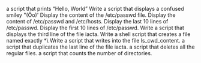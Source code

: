 a script that prints “Hello, World”
Write a script that displays a confused smiley "(Ôo)'
Display the content of the /etc/passwd file.
Display the content of /etc/passwd and /etc/hosts.
Display the last 10 lines of /etc/passwd.
Display the first 10 lines of /etc/passwd.
Write a script that displays the third line of the file iacta.
Write a shell script that creates a file named exactly \*\\
Write a script that writes into the file ls_cwd_content.
a script that duplicates the last line of the file iacta.
a script that deletes all the regular files.
a script that counts the number of directories.
